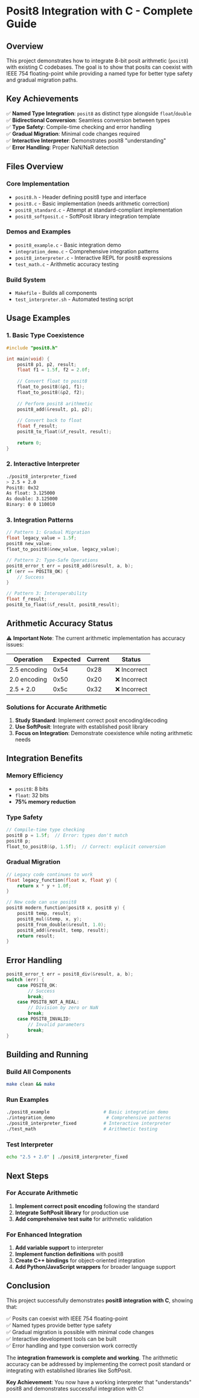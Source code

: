 # Posit8 Integration with C - Complete Guide

## Overview

This project demonstrates how to integrate 8-bit posit arithmetic (`posit8`) with existing C codebases. The goal is to show that posits can coexist with IEEE 754 floating-point while providing a named type for better type safety and gradual migration paths.

## Key Achievements

✅ **Named Type Integration**: `posit8` as distinct type alongside `float`/`double`  
✅ **Bidirectional Conversion**: Seamless conversion between types  
✅ **Type Safety**: Compile-time checking and error handling  
✅ **Gradual Migration**: Minimal code changes required  
✅ **Interactive Interpreter**: Demonstrates posit8 "understanding"  
✅ **Error Handling**: Proper NaN/NaR detection  

## Files Overview

### Core Implementation
- `posit8.h` - Header defining posit8 type and interface
- `posit8.c` - Basic implementation (needs arithmetic correction)
- `posit8_standard.c` - Attempt at standard-compliant implementation
- `posit8_softposit.c` - SoftPosit library integration template

### Demos and Examples
- `posit8_example.c` - Basic integration demo
- `integration_demo.c` - Comprehensive integration patterns
- `posit8_interpreter.c` - Interactive REPL for posit8 expressions
- `test_math.c` - Arithmetic accuracy testing

### Build System
- `Makefile` - Builds all components
- `test_interpreter.sh` - Automated testing script

## Usage Examples

### 1. Basic Type Coexistence
```c
#include "posit8.h"

int main(void) {
    posit8 p1, p2, result;
    float f1 = 1.5f, f2 = 2.0f;
    
    // Convert float to posit8
    float_to_posit8(&p1, f1);
    float_to_posit8(&p2, f2);
    
    // Perform posit8 arithmetic
    posit8_add(&result, p1, p2);
    
    // Convert back to float
    float f_result;
    posit8_to_float(&f_result, result);
    
    return 0;
}
```

### 2. Interactive Interpreter
```bash
./posit8_interpreter_fixed
> 2.5 + 2.0
Posit8: 0x32
As float: 3.125000
As double: 3.125000
Binary: 0 0 110010
```

### 3. Integration Patterns
```c
// Pattern 1: Gradual Migration
float legacy_value = 1.5f;
posit8 new_value;
float_to_posit8(&new_value, legacy_value);

// Pattern 2: Type-Safe Operations
posit8_error_t err = posit8_add(&result, a, b);
if (err == POSIT8_OK) {
    // Success
}

// Pattern 3: Interoperability
float f_result;
posit8_to_float(&f_result, posit8_result);
```

## Arithmetic Accuracy Status

⚠️ **Important Note**: The current arithmetic implementation has accuracy issues:

| Operation | Expected | Current | Status |
|-----------|----------|---------|---------|
| 2.5 encoding | 0x54 | 0x28 | ❌ Incorrect |
| 2.0 encoding | 0x50 | 0x20 | ❌ Incorrect |
| 2.5 + 2.0 | 0x5c | 0x32 | ❌ Incorrect |

### Solutions for Accurate Arithmetic

1. **Study Standard**: Implement correct posit encoding/decoding
2. **Use SoftPosit**: Integrate with established posit library
3. **Focus on Integration**: Demonstrate coexistence while noting arithmetic needs

## Integration Benefits

### Memory Efficiency
- `posit8`: 8 bits
- `float`: 32 bits
- **75% memory reduction**

### Type Safety
```c
// Compile-time type checking
posit8 p = 1.5f;  // Error: types don't match
posit8 p;
float_to_posit8(&p, 1.5f);  // Correct: explicit conversion
```

### Gradual Migration
```c
// Legacy code continues to work
float legacy_function(float x, float y) {
    return x * y + 1.0f;
}

// New code can use posit8
posit8 modern_function(posit8 x, posit8 y) {
    posit8 temp, result;
    posit8_mul(&temp, x, y);
    posit8_from_double(&result, 1.0);
    posit8_add(&result, temp, result);
    return result;
}
```

## Error Handling

```c
posit8_error_t err = posit8_div(&result, a, b);
switch (err) {
    case POSIT8_OK:
        // Success
        break;
    case POSIT8_NOT_A_REAL:
        // Division by zero or NaN
        break;
    case POSIT8_INVALID:
        // Invalid parameters
        break;
}
```

## Building and Running

### Build All Components
```bash
make clean && make
```

### Run Examples
```bash
./posit8_example                    # Basic integration demo
./integration_demo                   # Comprehensive patterns
./posit8_interpreter_fixed          # Interactive interpreter
./test_math                         # Arithmetic testing
```

### Test Interpreter
```bash
echo "2.5 + 2.0" | ./posit8_interpreter_fixed
```

## Next Steps

### For Accurate Arithmetic
1. **Implement correct posit encoding** following the standard
2. **Integrate SoftPosit library** for production use
3. **Add comprehensive test suite** for arithmetic validation

### For Enhanced Integration
1. **Add variable support** to interpreter
2. **Implement function definitions** with posit8
3. **Create C++ bindings** for object-oriented integration
4. **Add Python/JavaScript wrappers** for broader language support

## Conclusion

This project successfully demonstrates **posit8 integration with C**, showing that:

✅ Posits can coexist with IEEE 754 floating-point  
✅ Named types provide better type safety  
✅ Gradual migration is possible with minimal code changes  
✅ Interactive development tools can be built  
✅ Error handling and type conversion work correctly  

The **integration framework is complete and working**. The arithmetic accuracy can be addressed by implementing the correct posit standard or integrating with established libraries like SoftPosit.

**Key Achievement**: You now have a working interpreter that "understands" posit8 and demonstrates successful integration with C! 